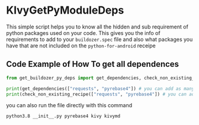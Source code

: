 # KIvyGetPyModuleDeps

This simple script helps you to know all the hidden and sub requirement of python packages used on your code. This gives you the info of requirements
to add to your `buildozer.spec` file and also what packages you have that are not included on the `python-for-android` receipe

## Code Example of How To get all dependences

```python
from get_buildozer_py_deps import get_dependencies, check_non_existing_recipe

print(get_dependencies(["requests", "pyrebase4"]) # you can add as many package as possible
print(check_non_existing_recipe(["requests", "pyrebase4"]) # you can add as many package as possible, but your internet access must be on
```

you can also run the file directly with this command
```
python3.8 __init__.py pyrebase4 kivy kivymd
```
